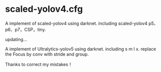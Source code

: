# scaled-yolov4.cfg
A implement of scaled-yolov4 using darknet. including scaled-yolov4 p5、p6、p7，CSP，tiny.

updating...

A implement of Ultralytics-yolov5 using darknet. including s m l x. replace the Focus by conv with stride and group.


Thanks to correct my mistakes！
